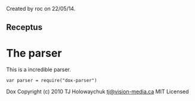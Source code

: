 

<!-- Start /Users/roc/Dropbox/Developer/receptus/lib/index.js -->

Created by roc on 22/05/14.

## Receptus

# The parser

This is a incredible parser.

    var parser = require("dox-parser")

Dox
Copyright (c) 2010 TJ Holowaychuk <tj@vision-media.ca>
MIT Licensed

<!-- End /Users/roc/Dropbox/Developer/receptus/lib/index.js -->


